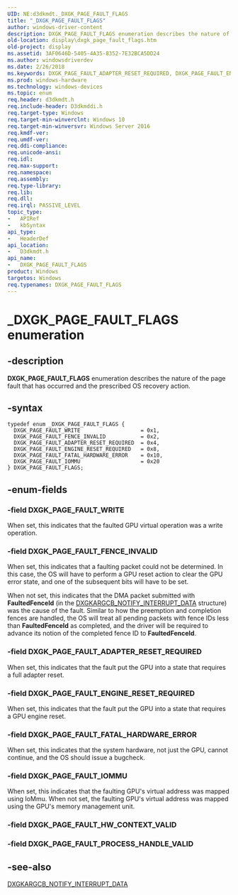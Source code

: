 ```yaml
---
UID: NE:d3dkmdt._DXGK_PAGE_FAULT_FLAGS
title: "_DXGK_PAGE_FAULT_FLAGS"
author: windows-driver-content
description: DXGK_PAGE_FAULT_FLAGS enumeration describes the nature of the page fault that has occurred and the prescribed OS recovery action.
old-location: display\dxgk_page_fault_flags.htm
old-project: display
ms.assetid: 3AF0646D-5405-4A35-8352-7E32BCA5DD24
ms.author: windowsdriverdev
ms.date: 2/26/2018
ms.keywords: DXGK_PAGE_FAULT_ADAPTER_RESET_REQUIRED, DXGK_PAGE_FAULT_ENGINE_RESET_REQUIRED, DXGK_PAGE_FAULT_FATAL_HARDWARE_ERROR, DXGK_PAGE_FAULT_FENCE_INVALID, DXGK_PAGE_FAULT_FLAGS, DXGK_PAGE_FAULT_FLAGS enumeration [Display Devices], DXGK_PAGE_FAULT_IOMMU, DXGK_PAGE_FAULT_WRITE, _DXGK_PAGE_FAULT_FLAGS, d3dkmdt/DXGK_PAGE_FAULT_ADAPTER_RESET_REQUIRED, d3dkmdt/DXGK_PAGE_FAULT_ENGINE_RESET_REQUIRED, d3dkmdt/DXGK_PAGE_FAULT_FATAL_HARDWARE_ERROR, d3dkmdt/DXGK_PAGE_FAULT_FENCE_INVALID, d3dkmdt/DXGK_PAGE_FAULT_FLAGS, d3dkmdt/DXGK_PAGE_FAULT_IOMMU, d3dkmdt/DXGK_PAGE_FAULT_WRITE, display.dxgk_page_fault_flags
ms.prod: windows-hardware
ms.technology: windows-devices
ms.topic: enum
req.header: d3dkmdt.h
req.include-header: D3dkmddi.h
req.target-type: Windows
req.target-min-winverclnt: Windows 10
req.target-min-winversvr: Windows Server 2016
req.kmdf-ver: 
req.umdf-ver: 
req.ddi-compliance: 
req.unicode-ansi: 
req.idl: 
req.max-support: 
req.namespace: 
req.assembly: 
req.type-library: 
req.lib: 
req.dll: 
req.irql: PASSIVE_LEVEL
topic_type:
-	APIRef
-	kbSyntax
api_type:
-	HeaderDef
api_location:
-	D3dkmdt.h
api_name:
-	DXGK_PAGE_FAULT_FLAGS
product: Windows
targetos: Windows
req.typenames: DXGK_PAGE_FAULT_FLAGS
---
```


# _DXGK_PAGE_FAULT_FLAGS enumeration


## -description


<b>DXGK_PAGE_FAULT_FLAGS</b> enumeration describes the nature of the page fault that has occurred and the prescribed OS recovery action.


## -syntax


````
typedef enum _DXGK_PAGE_FAULT_FLAGS { 
  DXGK_PAGE_FAULT_WRITE                   = 0x1,
  DXGK_PAGE_FAULT_FENCE_INVALID           = 0x2,
  DXGK_PAGE_FAULT_ADAPTER_RESET_REQUIRED  = 0x4,
  DXGK_PAGE_FAULT_ENGINE_RESET_REQUIRED   = 0x8,
  DXGK_PAGE_FAULT_FATAL_HARDWARE_ERROR    = 0x10,
  DXGK_PAGE_FAULT_IOMMU                   = 0x20
} DXGK_PAGE_FAULT_FLAGS;
````


## -enum-fields




### -field DXGK_PAGE_FAULT_WRITE

When set, this indicates that the faulted GPU virtual operation was a write operation.


### -field DXGK_PAGE_FAULT_FENCE_INVALID

When set, this indicates that a faulting packet could not be determined. In this case, the OS will have to perform a GPU reset action to clear the GPU error state, and one of the subsequent bits will have to be set.

When not set, this indicates that the DMA packet submitted with <b>FaultedFenceId</b> (in the <a href="..\d3dkmddi\ns-d3dkmddi-_dxgkargcb_notify_interrupt_data.md">DXGKARGCB_NOTIFY_INTERRUPT_DATA</a> structure) was the cause of the fault. Similar to how the preemption and completion fences are handled, the OS will treat all pending packets with fence IDs less than <b>FaultedFenceId</b> as completed, and the driver will be required to advance its notion of the completed fence ID to <b>FaultedFenceId</b>.




### -field DXGK_PAGE_FAULT_ADAPTER_RESET_REQUIRED

When set, this indicates that the fault put the GPU into a state that requires a full adapter reset.


### -field DXGK_PAGE_FAULT_ENGINE_RESET_REQUIRED

When set, this indicates that the fault put the GPU into a state that requires a GPU engine reset.


### -field DXGK_PAGE_FAULT_FATAL_HARDWARE_ERROR

When set, this indicates that the system hardware, not just the GPU, cannot continue, and the OS should issue a bugcheck.


### -field DXGK_PAGE_FAULT_IOMMU

When set, this indicates that the faulting GPU's virtual address was mapped using IoMmu. When not set, the faulting GPU's virtual address was mapped using the GPU's memory management unit.


### -field DXGK_PAGE_FAULT_HW_CONTEXT_VALID


### -field DXGK_PAGE_FAULT_PROCESS_HANDLE_VALID




## -see-also

<a href="..\d3dkmddi\ns-d3dkmddi-_dxgkargcb_notify_interrupt_data.md">DXGKARGCB_NOTIFY_INTERRUPT_DATA</a>



 

 


